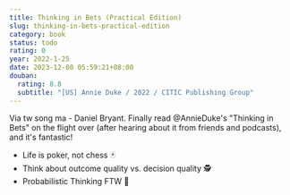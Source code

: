 ```yaml
---
title: Thinking in Bets (Practical Edition)
slug: thinking-in-bets-practical-edition
category: book
status: todo
rating: 0
year: 2022-1-25
date: 2023-12-08 05:59:21+08:00
douban:
  rating: 8.8
  subtitle: "[US] Annie Duke / 2022 / CITIC Publishing Group"
---
```


Via tw song ma - Daniel Bryant. Finally read @AnnieDuke's "Thinking in Bets" on the flight over (after hearing about it from friends and podcasts), and it's fantastic!

 - Life is poker, not chess 🃏
 - Think about outcome quality vs. decision quality 🕵️
 - Probabilistic Thinking FTW 🧮
